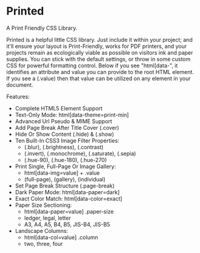 # Printed
A Print Friendly CSS Library.

Printed is a helpful little CSS library. Just include it within your project; and it'll ensure your layout is Print-Friendly, works for PDF printers, and your projects remain as ecologically viable as possible on visitors ink and paper supplies. You can stick with the default settings, or throw in some custom CSS for powerful formatting control. Below if you see "html[data-", it identifies an attribute and value you can provide to the root HTML element. If you see a (.value) then that value can be utilized on any element in your document.

Features:
* Complete HTML5 Element Support
* Text-Only Mode: html[data-theme=print-min]
* Advanced Url Pseudo & MIME Support
* Add Page Break After Title Cover (.cover)
* Hide Or Show Content (.hide) & (.show)
* Ten Built-In CSS3 Image Filter Properties:
  * (.blur), (.brightness), (.contrast)
  * (.invert), (.monochrome), (.saturate), (.sepia)
  * (.hue-90), (.hue-180), (.hue-270)
* Print Single, Full-Page Or Image Gallery:
  * html[data-img=value] + .value
  * (full-page), (gallery), (individual)
* Set Page Break Structure (.page-break)
* Dark Paper Mode: html[data-paper=dark]
* Exact Color Match: html[data-color=exact]
* Paper Size Sectioning:
  * html[data-paper=value] .paper-size
  * ledger, legal, letter
  * A3, A4, A5, B4, B5, JIS-B4, JIS-B5
* Landscape Columns:
  * html[data-col=value] .column
  * two, three, four
